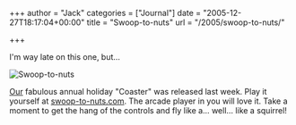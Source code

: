 +++
author = "Jack"
categories = ["Journal"]
date = "2005-12-27T18:17:04+00:00"
title = "Swoop-to-nuts"
url = "/2005/swoop-to-nuts/"

+++

I'm way late on this one, but&#8230; 

![Swoop-to-nuts](/files/swoop.png) 

[Our](<http://www.fusionary.com>) fabulous annual holiday "Coaster" was released last week. Play it yourself at [swoop-to-nuts.com](<http://www.swoop-to-nuts.com>). The arcade player in you will love it. Take a moment to get the hang of the controls and fly like a&#8230; well&#8230; like a squirrel!